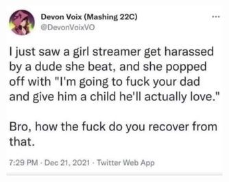 ![savage](https://raw.githubusercontent.com/muneer78/muneer78.github.io/master/images/girlgamer.png)




